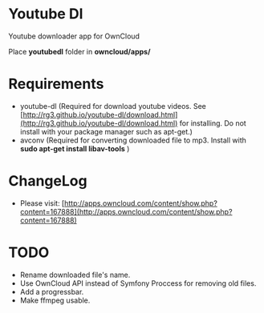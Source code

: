 # Youtube Dl
Youtube downloader app for OwnCloud

Place **youtubedl** folder in **owncloud/apps/**

# Requirements
* youtube-dl (Required for download youtube videos. See [http://rg3.github.io/youtube-dl/download.html](http://rg3.github.io/youtube-dl/download.html) for installing. Do not install with your package manager such as apt-get.)
* avconv (Required for converting downloaded file to mp3. Install with **sudo apt-get install libav-tools** )

# ChangeLog
* Please visit: [http://apps.owncloud.com/content/show.php?content=167888](http://apps.owncloud.com/content/show.php?content=167888)

# TODO
* Rename downloaded file's name.
* Use OwnCloud API instead of Symfony Proccess for removing old files.
* Add a progressbar.
* Make ffmpeg usable.
